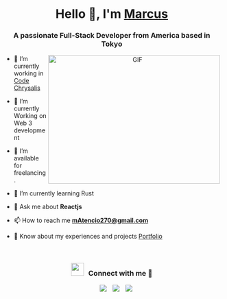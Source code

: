 <h1 align="center">Hello 👋, I'm <a href="https://www.marcusatencio.com/" target="blank">
Marcus</a></h1>
<h3 align="center">A passionate Full-Stack Developer from America based in Tokyo</h3>

<a target="_blank" align="center">
  <img align="right" top="500" height="300" width="400" alt="GIF" src="https://media.giphy.com/media/SWoSkN6DxTszqIKEqv/giphy.gif">
</a>

- 🔭 I’m currently working in <a href="https://www.codechrysalis.io/" target="blank">Code Chrysalis</a>

- 🌱 I’m currently Working on Web 3 development 

- 🤝 I’m available for freelancing.

- 🌱 I’m currently learning Rust

- 💬 Ask me about **Reactjs**

- 📫 How to reach me **mAtencio270@gmail.com**

- 📄 Know about my experiences and projects <a href="https://www.marcusatencio.com/" target="blank">Portfolio</a>
<br/>

<h3 align="center" > <img src="https://media.giphy.com/media/iY8CRBdQXODJSCERIr/giphy.gif" width="30" height="30" style="margin-right: 10px;">Connect with me 🤝 </h3>

<p align="center">

 <div align="center"  class="icons-social" style="margin-left: 10px;">
        <a style="margin-left: 10px;"  target="_blank" href="https://www.linkedin.com/in/marcus-atencio/">
			<img src="https://img.icons8.com/doodle/40/000000/linkedin--v2.png"></a>
        <a style="margin-left: 10px;" target="_blank" href="https://github.com/mAtencio27">
		<img src="https://img.icons8.com/doodle/40/000000/github--v1.png"></a>
        <a style="margin-left: 10px;" target="_blank" href="https://www.instagram.com/marcus_atencio_/">
			<img src="https://img.icons8.com/doodle/40/000000/instagram-new--v2.png"></a>
</p>

<!--
**mAtencio27/mAtencio27** is a ✨ _special_ ✨ repository because its `README.md` (this file) appears on your GitHub profile.

Here are some ideas to get you started:

- 🔭 I’m currently working on ...
- 🌱 I’m currently learning ...
- 👯 I’m looking to collaborate on ...
- 🤔 I’m looking for help with ...
- 💬 Ask me about ...
- 📫 How to reach me: ...
- 😄 Pronouns: ...
- ⚡ Fun fact: ...
-->

